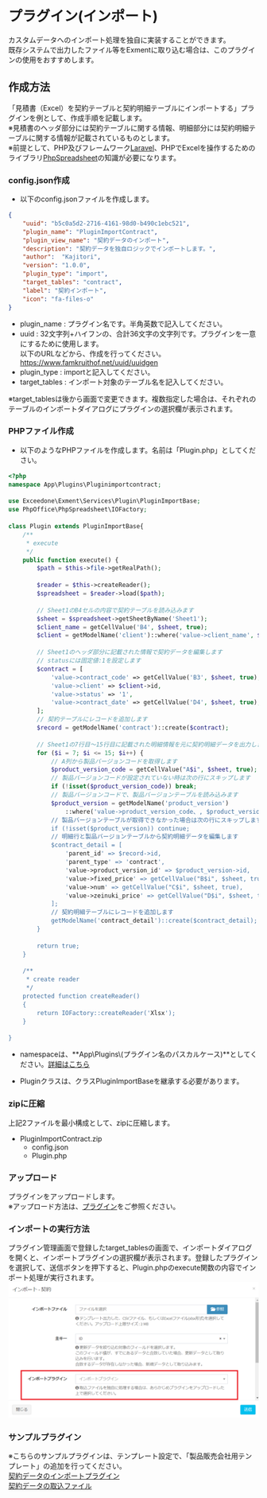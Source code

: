# プラグイン(インポート)
カスタムデータへのインポート処理を独自に実装することができます。  
既存システムで出力したファイル等をExmentに取り込む場合は、このプラグインの使用をおすすめします。  


## 作成方法
「見積書（Excel）を契約テーブルと契約明細テーブルにインポートする」プラグインを例として、作成手順を記載します。  
※見積書のヘッダ部分には契約テーブルに関する情報、明細部分には契約明細テーブルに関する情報が記載されているものとします。  
※前提として、PHP及びフレームワーク[Laravel](http://laravel.jp/)、PHPでExcelを操作するためのライブラリ[PhpSpreadsheet](https://github.com/PHPOffice/PhpSpreadsheet)の知識が必要になります。

### config.json作成
- 以下のconfig.jsonファイルを作成します。  

~~~ json
{
    "uuid": "b5c0a5d2-2716-4161-98d0-b490c1ebc521",
    "plugin_name": "PluginImportContract",
    "plugin_view_name": "契約データのインポート",
    "description": "契約データを独自ロジックでインポートします。",
    "author":  "Kajitori",
    "version": "1.0.0",
    "plugin_type": "import",
    "target_tables": "contract",
    "label": "契約インポート",
    "icon": "fa-files-o"
}
~~~

- plugin_name : プラグイン名です。半角英数で記入してください。
- uuid : 32文字列+ハイフンの、合計36文字の文字列です。プラグインを一意にするために使用します。  
以下のURLなどから、作成を行ってください。  
https://www.famkruithof.net/uuid/uuidgen
- plugin_type : importと記入してください。  
- target_tables : インポート対象のテーブル名を記入してください。  

※target_tablesは後から画面で変更できます。複数指定した場合は、それぞれのテーブルのインポートダイアログにプラグインの選択欄が表示されます。  


### PHPファイル作成
- 以下のようなPHPファイルを作成します。名前は「Plugin.php」としてください。

~~~ php
<?php
namespace App\Plugins\Pluginimportcontract;

use Exceedone\Exment\Services\Plugin\PluginImportBase;
use PhpOffice\PhpSpreadsheet\IOFactory;

class Plugin extends PluginImportBase{
    /**
     * execute
     */
    public function execute() {
        $path = $this->file->getRealPath();

        $reader = $this->createReader();
        $spreadsheet = $reader->load($path);

        // Sheet1のB4セルの内容で契約テーブルを読み込みます
        $sheet = $spreadsheet->getSheetByName('Sheet1');
        $client_name = getCellValue('B4', $sheet, true);
        $client = getModelName('client')::where('value->client_name', $client_name)->first();

        // Sheet1のヘッダ部分に記載された情報で契約データを編集します
        // statusには固定値:1を設定します
        $contract = [
            'value->contract_code' => getCellValue('B3', $sheet, true),
            'value->client' => $client->id,
            'value->status' => '1',
            'value->contract_date' => getCellValue('D4', $sheet, true),
        ];
        // 契約テーブルにレコードを追加します
        $record = getModelName('contract')::create($contract);

        // Sheet1の7行目～15行目に記載された明細情報を元に契約明細データを出力します
        for ($i = 7; $i <= 15; $i++) {
            // A列から製品バージョンコードを取得します
            $product_version_code = getCellValue("A$i", $sheet, true);
            // 製品バージョンコードが設定されていない時は次の行にスキップします
            if (!isset($product_version_code)) break;
            // 製品バージョンコードで、製品バージョンテーブルを読み込みます
            $product_version = getModelName('product_version')
                ::where('value->product_version_code、, $product_version_code)->first();
            // 製品バージョンテーブルが取得できなかった場合は次の行にスキップします
            if (!isset($product_version)) continue;
            // 明細行と製品バージョンテーブルから契約明細データを編集します
            $contract_detail = [
                'parent_id' => $record->id,
                'parent_type' => 'contract',
                'value->product_version_id' => $product_version->id,
                'value->fixed_price' => getCellValue("B$i", $sheet, true),
                'value->num' => getCellValue("C$i", $sheet, true),
                'value->zeinuki_price' => getCellValue("D$i", $sheet, true),
            ];
            // 契約明細テーブルにレコードを追加します
            getModelName('contract_detail')::create($contract_detail);
        }

        return true;
    }

    /**
     * create reader
     */
    protected function createReader()
    {
        return IOFactory::createReader('Xlsx');
    }
    
}
~~~
- namespaceは、**App\Plugins\\(プラグイン名のパスカルケース)**としてください。[詳細はこちら](/ja/plugin_quickstart#プラグイン名のnamespace)

- Pluginクラスは、クラスPluginImportBaseを継承する必要があります。  

### zipに圧縮
上記2ファイルを最小構成として、zipに圧縮します。  
- PluginImportContract.zip
    - config.json
    - Plugin.php


### アップロード
プラグインをアップロードします。  
※アップロード方法は、[プラグイン](/ja/plugin)をご参照ください。  


### インポートの実行方法
プラグイン管理画面で登録したtarget_tablesの画面で、インポートダイアログを開くと、インポートプラグインの選択欄が表示されます。登録したプラグインを選択して、送信ボタンを押下すると、Plugin.phpのexecute関数の内容でインポート処理が実行されます。  
![インポートダイアログ](img/plugin/plugin_import1.png)  


### サンプルプラグイン
※こちらのサンプルプラグインは、テンプレート設定で、「製品販売会社用テンプレート」の追加を行ってください。  
[契約データのインポートプラグイン](https://exment.net/downloads/sample/plugin/PluginImportContract/PluginImportContract.zip)  
[契約データの取込ファイル](https://exment.net/downloads/sample/plugin/PluginImportContract/contract_sample.xlsx)  

